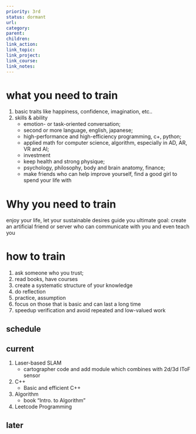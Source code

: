 ```yaml
---
priority: 3rd
status: dormant
url: 
category: 
parent: 
children: 
link_action: 
link_topic: 
link_project: 
link_course: 
link_notes: 
---
```



# what you need to train

1. basic traits like happiness, confidence, imagination, etc..
2. skills & ability
    - emotion- or task-oriented conversation;
    - second or more language, english, japanese;
    - high-performance and high-efficiency programming, c+, python;
    - applied math for computer science, algorithm, especially in AD, AR, VR and AI;
    - investment
    - keep health and strong physique;
    - psychology, philosophy, body and brain anatomy, finance;
    - make friends who can help improve yourself, find a good girl to spend your life with

# Why you need to train

enjoy your life, let your sustainable desires guide you ultimate goal: create an artificial friend or server who can communicate with you and even teach you

# how to train

1. ask someone who you trust;
2. read books, have courses
3. create a systematic structure of your knowledge
4. do reflection
5. practice, assumption
6. focus on those that is basic and can last a long time
7. speedup verification and avoid repeated and low-valued work

## schedule

## current

1. Laser-based SLAM
    - cartographer code and add module which combines with 2d/3d IToF sensor
2. C++
    - Basic and efficient C++
3. Algorithm
    - book “Intro. to Algorithm”
4. Leetcode Programming

## later